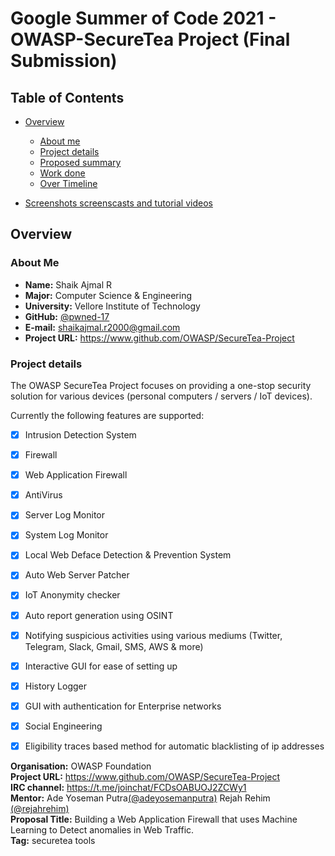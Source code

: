 # Google Summer of Code 2021 - OWASP-SecureTea Project (Final Submission)

## Table of Contents

- [Overview](#overview)
    - [About me](#about-me)
    - [Project details](#project-details)
    - [Proposed summary](#proposed-summary)
    - [Work done](#work-done)
    - [Over Timeline](#timeline)

- [Screenshots screenscasts and tutorial videos](#screenshots-screenscasts-and-tutorial-videos)

## Overview

### About Me

- **Name:** Shaik Ajmal R
- **Major:** Computer Science & Engineering
- **University:** Vellore Institute of Technology 
- **GitHub:** [@pwned-17](https://github.com/pwned-17)
- **E-mail:** shaikajmal.r2000@gmail.com
- **Project URL:** https://www.github.com/OWASP/SecureTea-Project<br>

### Project details

The OWASP SecureTea Project focuses on providing a one-stop security solution for various devices (personal computers / servers / IoT devices).

Currently the following features are supported:

- [x] Intrusion Detection System
- [x] Firewall
- [x] Web Application Firewall
- [x] AntiVirus
- [x] Server Log Monitor
- [x] System Log Monitor
- [x] Local Web Deface Detection & Prevention System
- [x] Auto Web Server Patcher
- [x] IoT Anonymity checker
- [x] Auto report generation using OSINT
- [x] Notifying suspicious activities using various mediums (Twitter, Telegram, Slack, Gmail, SMS, AWS & more)
- [x] Interactive GUI for ease of setting up
- [x] History Logger
- [x] GUI with authentication for Enterprise networks
- [x] Social Engineering
- [x] Eligibility traces based method for automatic blacklisting of ip addresses



**Organisation:** OWASP Foundation<br>
**Project URL:** https://www.github.com/OWASP/SecureTea-Project<br>
**IRC channel:** https://t.me/joinchat/FCDsOABUOJ2ZCWy1<br>
**Mentor:** Ade Yoseman Putra[(@adeyosemanputra)](https://github.com/adeyosemanputra) Rejah Rehim [(@rejahrehim)](https://github.com/rejahrehim)<br>
**Proposal Title:** Building a Web Application Firewall that uses Machine Learning to Detect anomalies in Web Traffic.<br>
**Tag:** securetea tools<br>

